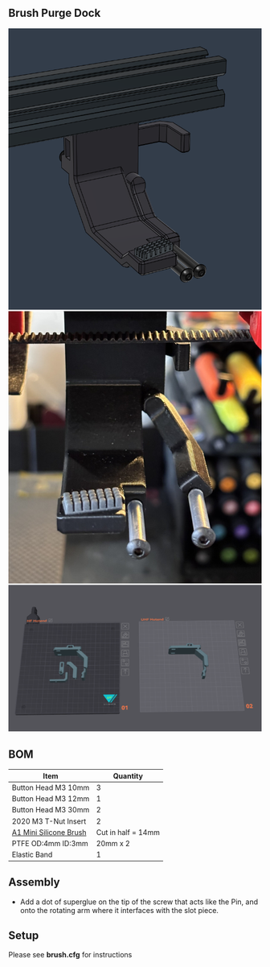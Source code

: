 
## Brush Purge Dock

![](Images/1.png)
![](Images/3.jpeg)
![](Images/2.png)


## BOM

Item | Quantity
-|- 
Button Head M3 10mm  | 3
Button Head M3 12mm  | 1
Button Head M3 30mm  | 2
2020 M3 T-Nut Insert   | 2
[A1 Mini Silicone Brush](https://s.click.aliexpress.com/e/_oCtyVVf) | Cut in half = 14mm
PTFE OD:4mm ID:3mm  | 20mm x 2
Elastic Band  | 1


## Assembly

* Add a dot of superglue on the tip of the screw that acts like the Pin, and onto the rotating arm where it interfaces with the slot piece.

## Setup

Please see **brush.cfg** for instructions